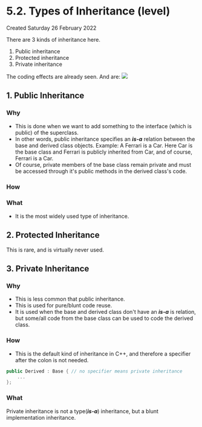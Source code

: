 # 5.2. Types of Inheritance (level)
Created Saturday 26 February 2022

There are 3 kinds of inheritance here.
1. Public inheritance
2. Protected inheritance
3. Private inheritance

The coding effects are already seen. And are:
![](inheritance_access_control.png)

## 1. Public Inheritance
### Why
- This is done when we want to add something to the interface (which is public) of the superclass. 
- In other words, public inheritance specifies an ***is-a*** relation between the base and derived class objects. Example: A Ferrari is a Car. Here Car is the base class and Ferrari is publicly inherited from Car, and of course, Ferrari is a Car.
- Of course, private members of tne base class remain private and must be accessed through it's public methods in the derived class's code.

### How

### What
- It is the most widely used type of inheritance.

## 2. Protected Inheritance
This is rare, and is virtually never used.

## 3. Private Inheritance
### Why
- This is less common that public inheritance.
- This is used for pure/blunt code reuse.
- It is used when the base and derived class don't have an ***is-a*** is relation, but some/all code from the base class can be used to code the derived class.

### How
- This is the default kind of inheritance in C++, and therefore a specifier after the colon is not needed.
```c++
public Derived : Base { // no specifier means private inheritance
	...
};
```

### What
Private inheritance is not a type(***is-a***) inheritance, but a blunt implementation inheritance.